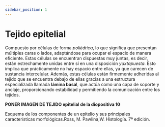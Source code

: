 ```yaml
---
sidebar_position: 1
---
```


# Tejido epitelial

Compuesto por células de forma *poliédrica*, lo que significa que presentan múltiples caras o lados, adaptándose para ocupar el espacio de manera eficiente. Estas células se encuentran dispuestas muy juntas, es decir, están estrechamente unidas entre sí en una disposición *yuxtapuesta*. Esto implica que prácticamente no hay espacio entre ellas, ya que carecen de sustancia intercelular. Además, estas células están firmemente adheridas al tejido que se encuentra debajo de ellas gracias a una estructura especializada llamada **lámina basal**, que actúa como una capa de soporte y anclaje, proporcionando estabilidad y permitiendo la comunicación entre los tejidos.


**PONER IMAGEN DE TEJIDO epitelial de la diopositiva 10**

Esquema de los componentes de un epitelio y sus principales características morfológicas.Ross, M. Pawlina,W. Histología. 7ª edición. 

